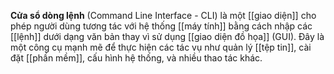 **Cửa sổ dòng lệnh** (Command Line Interface - CLI) là một [[giao diện]] cho phép người dùng tương tác với hệ thống [[máy tính]] bằng cách nhập các [[lệnh]] dưới dạng văn bản thay vì sử dụng [[giao diện đồ họa]] (GUI). Đây là một công cụ mạnh mẽ để thực hiện các tác vụ như quản lý [[tệp tin]], cài đặt [[phần mềm]], cấu hình hệ thống, và nhiều thao tác khác.